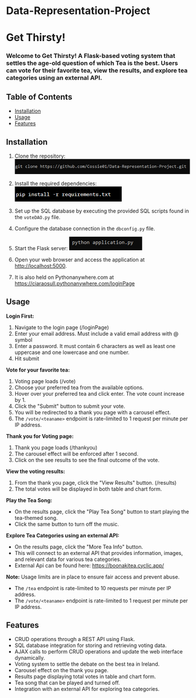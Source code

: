 # Data-Representation-Project
<h1> Get Thirsty!</h1>
<h3>Welcome to Get Thirsty! A Flask-based voting system that settles the age-old question of which Tea is the best. Users can vote for their favorite tea, view the results, and explore tea categories using an external API.</h3>

## Table of Contents

- [Installation](#installation)
- [Usage](#usage)
- [Features](#features)


## Installation

1. Clone the repository:
   ![clone](Project.py/static/Images/gitclone.PNG)

2. Install the required dependencies:
   ![requirements](Project.py/static/Images/pip_install.PNG)

3. Set up the SQL database by executing the provided SQL scripts found in the `voteDAO.py` file.

4. Configure the database connection in the `dbconfig.py` file.

5. Start the Flask server:
   ![application.py](Project.py/static/Images/python_application.PNG)

6. Open your web browser and access the application at [http://localhost:5000](http://localhost:5000).

7. It is also held on Pythonanywhere.com at https://ciaraosull.pythonanywhere.com/loginPage 


## Usage

**Login First:**
1. Navigate to the login page (/loginPage)
2. Enter your email address. Must include a valid email address with @ symbol
3. Enter a password. It must contain 6 characters as well as least one uppercase and one lowercase and one number.
4. Hit submit

**Vote for your favorite tea:**

1. Voting page loads (/vote)
2. Choose your preferred tea from the available options.
3. Hover over your preferred tea and click enter. The vote count increase by 1.
3. Click the "Submit" button to submit your vote.
4. You will be redirected to a thank you page with a carousel effect.
5. The `/vote/<teaname>` endpoint is rate-limited to 1 request per minute per IP address.

**Thank you for Voting page:**
1. Thank you page loads (/thankyou)
2. The carousel effect will be enforced after 1 second.
3. Click on the see results to see the final outcome of the vote.

**View the voting results:**

1. From the thank you page, click the "View Results" button. (/results)
2. The total votes will be displayed in both table and chart form.


**Play the Tea Song:**

- On the results page, click the "Play Tea Song" button to start playing the tea-themed song.
- Click the same button to turn off the music.

**Explore Tea Categories using an external API:**

- On the results page, click the "More Tea Info" button.
- This will connect to an external API that provides information, images, and relevant data for various tea categories.
- External Api can be found here: https://boonakitea.cyclic.app/

**Note:** Usage limits are in place to ensure fair access and prevent abuse.
- The `/tea` endpoint is rate-limited to 10 requests per minute per IP address.
- The `/vote/<teaname>` endpoint is rate-limited to 1 request per minute per IP address.


## Features

- CRUD operations through a REST API using Flask.
- SQL database integration for storing and retrieving voting data.
- AJAX calls to perform CRUD operations and update the web interface dynamically.
- Voting system to settle the debate on the best tea in Ireland.
- Carousel effect on the thank you page.
- Results page displaying total votes in table and chart form.
- Tea song that can be played and turned off.
- Integration with an external API for exploring tea categories.

